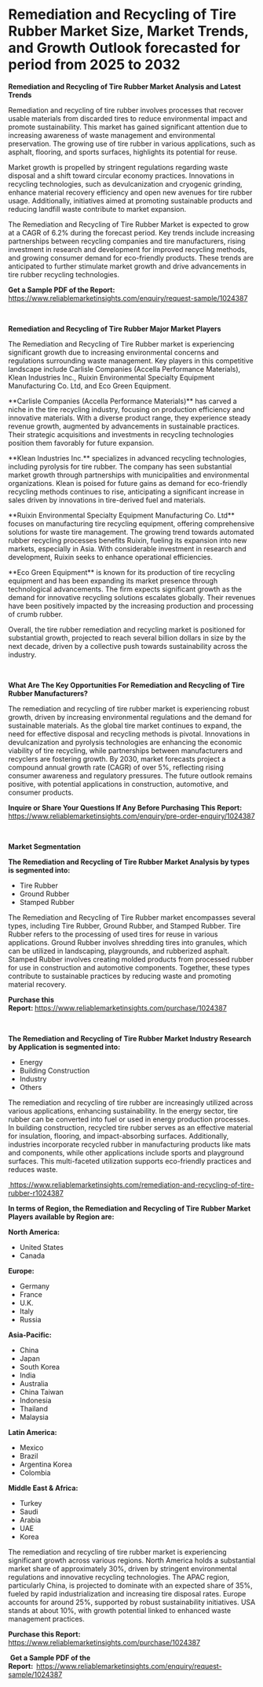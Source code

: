 <p><h1>Remediation and Recycling of Tire Rubber Market Size, Market Trends, and Growth Outlook forecasted for period from 2025 to 2032</h1></p><p><strong>Remediation and Recycling of Tire Rubber Market Analysis and Latest Trends</strong></p>
<p><p>Remediation and recycling of tire rubber involves processes that recover usable materials from discarded tires to reduce environmental impact and promote sustainability. This market has gained significant attention due to increasing awareness of waste management and environmental preservation. The growing use of tire rubber in various applications, such as asphalt, flooring, and sports surfaces, highlights its potential for reuse. </p><p>Market growth is propelled by stringent regulations regarding waste disposal and a shift toward circular economy practices. Innovations in recycling technologies, such as devulcanization and cryogenic grinding, enhance material recovery efficiency and open new avenues for tire rubber usage. Additionally, initiatives aimed at promoting sustainable products and reducing landfill waste contribute to market expansion. </p><p>The Remediation and Recycling of Tire Rubber Market is expected to grow at a CAGR of 6.2% during the forecast period. Key trends include increasing partnerships between recycling companies and tire manufacturers, rising investment in research and development for improved recycling methods, and growing consumer demand for eco-friendly products. These trends are anticipated to further stimulate market growth and drive advancements in tire rubber recycling technologies.</p></p>
<p><strong>Get a Sample PDF of the Report:&nbsp;</strong> <a href="https://www.reliablemarketinsights.com/enquiry/request-sample/1024387?utm_campaign=3148&utm_medium=2&utm_source=Github&utm_content=ia&utm_term=18042025&utm_id=remediation-and-recycling-of-tire-rubber">https://www.reliablemarketinsights.com/enquiry/request-sample/1024387</a></p>
<p>&nbsp;</p>
<p><strong>Remediation and Recycling of Tire Rubber Major Market Players</strong></p>
<p><p>The Remediation and Recycling of Tire Rubber market is experiencing significant growth due to increasing environmental concerns and regulations surrounding waste management. Key players in this competitive landscape include Carlisle Companies (Accella Performance Materials), Klean Industries Inc., Ruixin Environmental Specialty Equipment Manufacturing Co. Ltd, and Eco Green Equipment.</p><p>**Carlisle Companies (Accella Performance Materials)** has carved a niche in the tire recycling industry, focusing on production efficiency and innovative materials. With a diverse product range, they experience steady revenue growth, augmented by advancements in sustainable practices. Their strategic acquisitions and investments in recycling technologies position them favorably for future expansion.</p><p>**Klean Industries Inc.** specializes in advanced recycling technologies, including pyrolysis for tire rubber. The company has seen substantial market growth through partnerships with municipalities and environmental organizations. Klean is poised for future gains as demand for eco-friendly recycling methods continues to rise, anticipating a significant increase in sales driven by innovations in tire-derived fuel and materials.</p><p>**Ruixin Environmental Specialty Equipment Manufacturing Co. Ltd** focuses on manufacturing tire recycling equipment, offering comprehensive solutions for waste tire management. The growing trend towards automated rubber recycling processes benefits Ruixin, fueling its expansion into new markets, especially in Asia. With considerable investment in research and development, Ruixin seeks to enhance operational efficiencies.</p><p>**Eco Green Equipment** is known for its production of tire recycling equipment and has been expanding its market presence through technological advancements. The firm expects significant growth as the demand for innovative recycling solutions escalates globally. Their revenues have been positively impacted by the increasing production and processing of crumb rubber.</p><p>Overall, the tire rubber remediation and recycling market is positioned for substantial growth, projected to reach several billion dollars in size by the next decade, driven by a collective push towards sustainability across the industry.</p></p>
<p>&nbsp;</p>
<p><strong>What Are The Key Opportunities For Remediation and Recycling of Tire Rubber Manufacturers?</strong></p>
<p><p>The remediation and recycling of tire rubber market is experiencing robust growth, driven by increasing environmental regulations and the demand for sustainable materials. As the global tire market continues to expand, the need for effective disposal and recycling methods is pivotal. Innovations in devulcanization and pyrolysis technologies are enhancing the economic viability of tire recycling, while partnerships between manufacturers and recyclers are fostering growth. By 2030, market forecasts project a compound annual growth rate (CAGR) of over 5%, reflecting rising consumer awareness and regulatory pressures. The future outlook remains positive, with potential applications in construction, automotive, and consumer products.</p></p>
<p><strong>Inquire or Share Your Questions If Any Before Purchasing This Report:</strong> <a href="https://www.reliablemarketinsights.com/enquiry/pre-order-enquiry/1024387?utm_campaign=3148&utm_medium=2&utm_source=Github&utm_content=ia&utm_term=18042025&utm_id=remediation-and-recycling-of-tire-rubber">https://www.reliablemarketinsights.com/enquiry/pre-order-enquiry/1024387</a></p>
<p>&nbsp;</p>
<p><strong>Market Segmentation</strong></p>
<p><strong>The Remediation and Recycling of Tire Rubber Market Analysis by types is segmented into:</strong></p>
<p><ul><li>Tire Rubber</li><li>Ground Rubber</li><li>Stamped Rubber</li></ul></p>
<p><p>The Remediation and Recycling of Tire Rubber market encompasses several types, including Tire Rubber, Ground Rubber, and Stamped Rubber. Tire Rubber refers to the processing of used tires for reuse in various applications. Ground Rubber involves shredding tires into granules, which can be utilized in landscaping, playgrounds, and rubberized asphalt. Stamped Rubber involves creating molded products from processed rubber for use in construction and automotive components. Together, these types contribute to sustainable practices by reducing waste and promoting material recovery.</p></p>
<p><strong>Purchase this Report:&nbsp;</strong><a href="https://www.reliablemarketinsights.com/purchase/1024387?utm_campaign=3148&utm_medium=2&utm_source=Github&utm_content=ia&utm_term=18042025&utm_id=remediation-and-recycling-of-tire-rubber">https://www.reliablemarketinsights.com/purchase/1024387</a></p>
<p>&nbsp;</p>
<p><strong>The Remediation and Recycling of Tire Rubber Market Industry Research by Application is segmented into:</strong></p>
<p><ul><li>Energy</li><li>Building Construction</li><li>Industry</li><li>Others</li></ul></p>
<p><p>The remediation and recycling of tire rubber are increasingly utilized across various applications, enhancing sustainability. In the energy sector, tire rubber can be converted into fuel or used in energy production processes. In building construction, recycled tire rubber serves as an effective material for insulation, flooring, and impact-absorbing surfaces. Additionally, industries incorporate recycled rubber in manufacturing products like mats and components, while other applications include sports and playground surfaces. This multi-faceted utilization supports eco-friendly practices and reduces waste.</p></p>
<p><a href="https://www.reliablemarketinsights.com/remediation-and-recycling-of-tire-rubber-r1024387?utm_campaign=3148&utm_medium=2&utm_source=Github&utm_content=ia&utm_term=18042025&utm_id=remediation-and-recycling-of-tire-rubber">&nbsp;https://www.reliablemarketinsights.com/remediation-and-recycling-of-tire-rubber-r1024387</a></p>
<p><strong>In terms of Region, the Remediation and Recycling of Tire Rubber Market Players available by Region are:</strong></p>
<p>
    <p> <strong> North America: </strong>
        <ul>
            <li>United States</li>
            <li>Canada</li>
        </ul>
        </p> 
    <p> <strong> Europe: </strong>
        <ul>
            <li>Germany</li>
            <li>France</li>
            <li>U.K.</li>
            <li>Italy</li>
            <li>Russia</li>
        </ul>
        </p> 
    <p> <strong> Asia-Pacific: </strong>
        <ul>
            <li>China</li>
            <li>Japan</li>
            <li>South Korea</li>
            <li>India</li>
            <li>Australia</li>
            <li>China Taiwan</li>
            <li>Indonesia</li>
            <li>Thailand</li>
            <li>Malaysia</li>
        </ul>
        </p> 
    <p> <strong> Latin America: </strong>
        <ul>
            <li>Mexico</li>
            <li>Brazil</li>
            <li>Argentina Korea</li>
            <li>Colombia</li>
        </ul>
        </p> 
    <p> <strong> Middle East & Africa: </strong>
        <ul>
            <li>Turkey</li>
            <li>Saudi</li>
            <li>Arabia</li>
            <li>UAE</li>
            <li>Korea</li>
        </ul>
    </p>
    </p>
<p><p>The remediation and recycling of tire rubber market is experiencing significant growth across various regions. North America holds a substantial market share of approximately 30%, driven by stringent environmental regulations and innovative recycling technologies. The APAC region, particularly China, is projected to dominate with an expected share of 35%, fueled by rapid industrialization and increasing tire disposal rates. Europe accounts for around 25%, supported by robust sustainability initiatives. USA stands at about 10%, with growth potential linked to enhanced waste management practices.</p></p>
<p><strong>Purchase this Report: </strong><a href="https://www.reliablemarketinsights.com/purchase/1024387?utm_campaign=3148&utm_medium=2&utm_source=Github&utm_content=ia&utm_term=18042025&utm_id=remediation-and-recycling-of-tire-rubber">https://www.reliablemarketinsights.com/purchase/1024387</a></p>
<p>&nbsp;<strong>Get a Sample PDF of the Report:&nbsp;&nbsp;</strong><a href="https://www.reliablemarketinsights.com/enquiry/request-sample/1024387?utm_campaign=3148&utm_medium=2&utm_source=Github&utm_content=ia&utm_term=18042025&utm_id=remediation-and-recycling-of-tire-rubber">https://www.reliablemarketinsights.com/enquiry/request-sample/1024387</a></p>
<p><strong></strong></p>
<p><p></p><p></p><p></p></p>